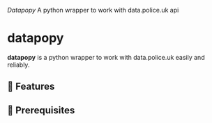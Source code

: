 *Datapopy*
A python wrapper to work with data.police.uk api

# datapopy

**datapopy** is a python wrapper to work with data.police.uk easily and reliably.

## 🚀 Features


## 🧪 Prerequisites
